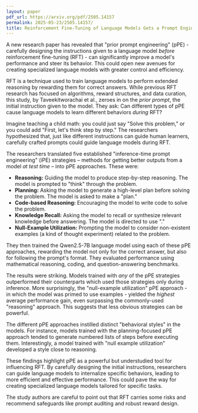 ```yaml
---
layout: paper
pdf_url: https://arxiv.org/pdf/2505.14157
permalink: 2025-05-23/2505.14157/
title: Reinforcement Fine-Tuning of Language Models Gets a Prompt Engineering Boost
---
```




A new research paper has revealed that "prior prompt engineering" (pPE) - carefully designing the instructions given to a language model *before* reinforcement fine-tuning (RFT) - can significantly improve a model's performance and steer its behavior. This could open new avenues for creating specialized language models with greater control and efficiency.

RFT is a technique used to train language models to perform extended reasoning by rewarding them for correct answers. While previous RFT research has focused on algorithms, reward structures, and data curation, this study, by Taveekitworachai et al., zeroes in on the *prior prompt*, the initial instruction given to the model. They ask: Can different types of pPE cause language models to learn different behaviors *during* RFT?

Imagine teaching a child math: you could just say "Solve this problem," or you could add "First, let's think step by step." The researchers hypothesized that, just like different instructions can guide human learners, carefully crafted prompts could guide language models during RFT.

The researchers translated five established "inference-time prompt engineering" (iPE) strategies – methods for getting better outputs from a model *at test time* – into pPE approaches. These were:

*   **Reasoning:** Guiding the model to produce step-by-step reasoning. The model is prompted to "think" through the problem.
*   **Planning:** Asking the model to generate a high-level plan before solving the problem. The model is asked to make a "plan."
*   **Code-based Reasoning:** Encouraging the model to write code to solve the problem.
*   **Knowledge Recall:** Asking the model to recall or synthesize relevant knowledge before answering. The model is directed to use "<knowledge>."
*   **Null-Example Utilization:** Prompting the model to consider non-existent examples (a kind of thought experiment) related to the problem.

They then trained the Qwen2.5-7B language model using each of these pPE approaches, rewarding the model not only for the correct answer, but also for following the prompt's format. They evaluated performance using mathematical reasoning, coding, and question-answering benchmarks.

The results were striking. Models trained with *any* of the pPE strategies outperformed their counterparts which used those strategies only during inference. More surprisingly, the "null-example utilization" pPE approach - in which the model was primed to use examples - yielded the *highest* average performance gain, even surpassing the commonly-used "reasoning" approach. This suggests that less obvious strategies can be powerful.

The different pPE approaches instilled distinct "behavioral styles" in the models. For instance, models trained with the planning-focused pPE approach tended to generate numbered lists of steps before executing them. Interestingly, a model trained with "null example utilization" developed a style close to reasoning.

These findings highlight pPE as a powerful but understudied tool for influencing RFT. By carefully designing the initial instructions, researchers can guide language models to internalize specific behaviors, leading to more efficient and effective performance. This could pave the way for creating specialized language models tailored for specific tasks.

The study authors are careful to point out that RFT carries some risks and recommend safeguards like prompt auditing and robust reward design.